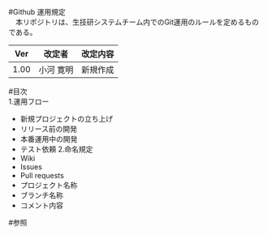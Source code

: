 #Github 運用規定  
　本リポジトリは、生技研システムチーム内でのGit運用のルールを定めるものである。

| Ver   | 改定者        | 改定内容                                                                    |
|:-----:|:-------------:|:---------------------------------------------------------------------------:|
| 1.00  | 小河 寛明     | 新規作成                                                                    |

#目次  
1.運用フロー
 - 新規プロジェクトの立ち上げ
 - リリース前の開発
 - 本番運用中の開発
 - テスト依頼
2.命名規定
 - Wiki
 - Issues
 - Pull requests
 - プロジェクト名称
 - ブランチ名称
 - コメント内容


#参照
